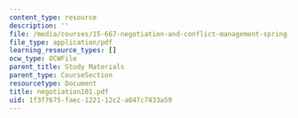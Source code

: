 ```yaml
---
content_type: resource
description: ''
file: /media/courses/15-667-negotiation-and-conflict-management-spring-2001/1f3f7675faec122112c2a847c7433a59_negotiation101.pdf
file_type: application/pdf
learning_resource_types: []
ocw_type: OCWFile
parent_title: Study Materials
parent_type: CourseSection
resourcetype: Document
title: negotiation101.pdf
uid: 1f3f7675-faec-1221-12c2-a847c7433a59
---
```

